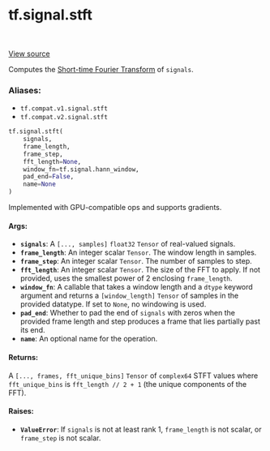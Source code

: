 <div itemscope itemtype="http://developers.google.com/ReferenceObject">
<meta itemprop="name" content="tf.signal.stft" />
<meta itemprop="path" content="Stable" />
</div>

# tf.signal.stft

<!-- Insert buttons -->

<table class="tfo-notebook-buttons tfo-api" align="left">
</table>

<a target="_blank" href="/code/stable/tensorflow/python/ops/signal/spectral_ops.py">View source</a>



<!-- Start diff -->
Computes the [Short-time Fourier Transform][stft] of `signals`.

### Aliases:

* `tf.compat.v1.signal.stft`
* `tf.compat.v2.signal.stft`


``` python
tf.signal.stft(
    signals,
    frame_length,
    frame_step,
    fft_length=None,
    window_fn=tf.signal.hann_window,
    pad_end=False,
    name=None
)
```



<!-- Placeholder for "Used in" -->

Implemented with GPU-compatible ops and supports gradients.

#### Args:


* <b>`signals`</b>: A `[..., samples]` `float32` `Tensor` of real-valued signals.
* <b>`frame_length`</b>: An integer scalar `Tensor`. The window length in samples.
* <b>`frame_step`</b>: An integer scalar `Tensor`. The number of samples to step.
* <b>`fft_length`</b>: An integer scalar `Tensor`. The size of the FFT to apply.
  If not provided, uses the smallest power of 2 enclosing `frame_length`.
* <b>`window_fn`</b>: A callable that takes a window length and a `dtype` keyword
  argument and returns a `[window_length]` `Tensor` of samples in the
  provided datatype. If set to `None`, no windowing is used.
* <b>`pad_end`</b>: Whether to pad the end of `signals` with zeros when the provided
  frame length and step produces a frame that lies partially past its end.
* <b>`name`</b>: An optional name for the operation.


#### Returns:

A `[..., frames, fft_unique_bins]` `Tensor` of `complex64` STFT values where
`fft_unique_bins` is `fft_length // 2 + 1` (the unique components of the
FFT).



#### Raises:


* <b>`ValueError`</b>: If `signals` is not at least rank 1, `frame_length` is
  not scalar, or `frame_step` is not scalar.

[stft]: https://en.wikipedia.org/wiki/Short-time_Fourier_transform